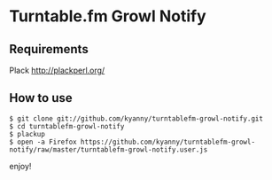 # Turntable.fm Growl Notify #

## Requirements ##

Plack http://plackperl.org/

## How to use ##

    $ git clone git://github.com/kyanny/turntablefm-growl-notify.git
    $ cd turntablefm-growl-notify
    $ plackup
    $ open -a Firefox https://github.com/kyanny/turntablefm-growl-notify/raw/master/turntablefm-growl-notify.user.js

enjoy!